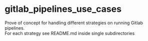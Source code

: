 # gitlab_pipelines_use_cases

Prove of concept for handling different strategies on running Gitlab pipelines.<br>
For each strategy see README.md inside single subdirectories
